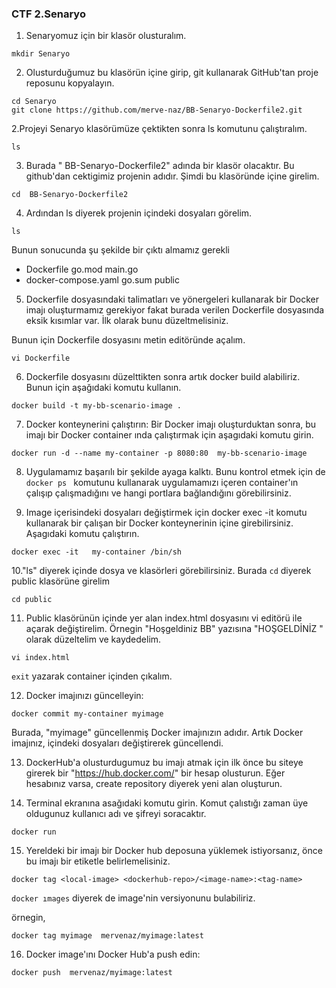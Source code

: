 ### CTF 2.Senaryo

1. Senaryomuz için bir klasör olusturalım.
```
mkdir Senaryo
```
2. Olusturduğumuz bu klasörün içine girip, git kullanarak GitHub'tan proje reposunu kopyalayın.
```
cd Senaryo
git clone https://github.com/merve-naz/BB-Senaryo-Dockerfile2.git
```
2.Projeyi Senaryo klasörümüze çektikten sonra  ls komutunu çalıştıralım.
```
ls
```
3. Burada " BB-Senaryo-Dockerfile2" adında bir klasör  olacaktır. Bu github'dan cektigimiz projenin adıdır. Şimdi bu klasöründe içine girelim.

```
cd  BB-Senaryo-Dockerfile2
```


4. Ardından ls diyerek projenin içindeki dosyaları görelim.

```
ls 
```
Bunun sonucunda şu şekilde bir çıktı almamız gerekli
 
- Dockerfile                  go.mod       main.go 
- docker-compose.yaml         go.sum       public


5. Dockerfile dosyasındaki talimatları ve yönergeleri kullanarak bir Docker imajı oluşturmamız gerekiyor fakat burada verilen Dockerfile dosyasında eksik kısımlar var. İlk olarak bunu düzeltmelisiniz.

Bunun için Dockerfile dosyasını metin editöründe açalım.
```
vi Dockerfile
```

6. Dockerfile dosyasını düzelttikten sonra artık docker build alabiliriz. Bunun için aşağıdaki komutu kullanın.
```
docker build -t my-bb-scenario-image .
```

7. Docker konteynerini çalıştırın: Bir Docker imajı oluşturduktan sonra, bu imajı bir Docker container ında çalıştırmak için aşagıdaki komutu girin.
```
docker run -d --name my-container -p 8080:80  my-bb-scenario-image
```

8. Uygulamamız başarılı bir şekilde ayaga kalktı. Bunu kontrol etmek için de `docker ps ` komutunu kullanarak  uygulamamızı içeren container'ın çalışıp çalışmadığını ve hangi portlara bağlandığını görebilirsiniz. 

9. Image içerisindeki dosyaları değiştirmek için docker exec -it komutu kullanarak bir çalışan bir Docker konteynerinin içine girebilirsiniz. Aşagıdaki komutu çalıştırın.
```
docker exec -it   my-container /bin/sh 
```

10."ls" diyerek içinde dosya ve klasörleri görebilirsiniz. Burada `cd` diyerek public klasörüne girelim
```
cd public
```
11. Public klasörünün içinde yer alan index.html dosyasını vi editörü ile açarak değiştirelim. Örnegin "Hoşgeldiniz BB" yazısına "HOŞGELDİNİZ " olarak düzeltelim ve kaydedelim.
```
vi index.html
```

```exit``` yazarak container içinden çıkalım. 

12. Docker imajınızı güncelleyin:
```
docker commit my-container myimage
```

Burada, "myimage" güncellenmiş Docker imajınızın adıdır. Artık Docker imajınız, içindeki dosyaları değiştirerek güncellendi.

13. DockerHub'a olusturdugumuz bu imajı atmak için ilk önce bu siteye girerek bir "https://hub.docker.com/" bir hesap olusturun. Eğer hesabınız varsa, create  repository diyerek yeni alan oluşturun.

14. Terminal ekranına asağıdaki komutu girin. Komut çalıstığı zaman üye oldugunuz kullanıcı adı ve şifreyi soracaktır.
``` 
docker run
```

15. Yereldeki bir imajı bir Docker hub deposuna yüklemek istiyorsanız, önce bu imajı bir etiketle belirlemelisiniz.

```
docker tag <local-image> <dockerhub-repo>/<image-name>:<tag-name>
```

```docker ımages``` diyerek de image'nin versiyonunu bulabiliriz.

örnegin,

```
docker tag myimage  mervenaz/myimage:latest
```

16. Docker image'ını Docker Hub'a push edin:
```
docker push  mervenaz/myimage:latest
```
